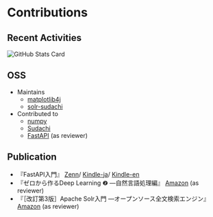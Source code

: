 # Contributions

## Recent Activities

![GitHub Stats Card](https://github-readme-stats.vercel.app/api?username=sh0nk&count_private=true&show_icons=true)

## OSS
- Maintains
  - [matplotlib4j](https://github.com/sh0nk/matplotlib4j)
  - [solr-sudachi](https://github.com/sh0nk/solr-sudachi)
- Contributed to
  - [numpy](https://github.com/numpy/numpy)
  - [Sudachi](https://github.com/WorksApplications/Sudachi)
  - [FastAPI](https://github.com/tiangolo/fastapi) (as reviewer)

## Publication
- 『FastAPI入門』 [Zenn](https://zenn.dev/sh0nk/books/537bb028709ab9)/ [Kindle-ja](https://www.amazon.co.jp/dp/B09N6M2PR2)/ [Kindle-en](https://www.amazon.com/dp/B09XVPG5PY)
- 『ゼロから作るDeep Learning ❷ ―自然言語処理編』 [Amazon](https://www.amazon.co.jp/%E3%82%BC%E3%83%AD%E3%81%8B%E3%82%89%E4%BD%9C%E3%82%8BDeep-Learning-%E2%80%95%E8%87%AA%E7%84%B6%E8%A8%80%E8%AA%9E%E5%87%A6%E7%90%86%E7%B7%A8-%E6%96%8E%E8%97%A4-%E5%BA%B7%E6%AF%85/dp/4873118360) (as reviewer)
- 『［改訂第3版］Apache Solr入門 ―オープンソース全文検索エンジン』 [Amazon](https://www.amazon.co.jp/-/en/%E6%89%93%E7%94%B0-%E6%99%BA%E5%AD%90-ebook/dp/B071RM1V4C/ref=sr_1_1?crid=1SBIMK7NOWRL0&keywords=solr&qid=1645082345&s=books&sprefix=so%2Cstripbooks%2C453&sr=1-1) (as reviewer)

